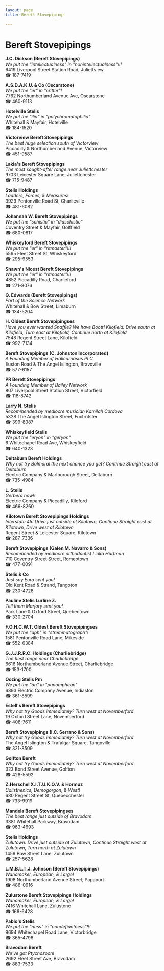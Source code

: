 ```yaml
---
layout: page 
title: Bereft Stovepipings

---
```



# Bereft Stovepipings


 **J.C. Dickson (Bereft Stovepipings)**  
_We put the "intellectualness" in "nonintellectualness"!!!_  
6419 Liverpool Street Station Road, Juliettview  
☎ 187-7419

**A.S.D.A.K.U. & Co (Oscarstone)**  
_We put the "er" in "critter"!_  
7762 Northumberland Avenue Ave, Oscarstone  
☎ 460-9113

**Hotelville Stelis**  
_We put the "ilia" in "polychromatophilia"_  
Whitehall & Mayfair, Hotelville  
☎ 184-1520

**Victorview Bereft Stovepipings**  
_The best huge selection south of Victorview_  
Piccadilly & Northumberland Avenue, Victorview  
☎ 451-9587

**Lakia's Bereft Stovepipings**  
_The most sought-after range near Juliettchester_  
9703 Leicester Square Lane, Juliettchester  
☎ 715-9487

**Stelis Holdings**  
_Ladders, Forces, & Measures!_  
3929 Pentonville Road St, Charlieville  
☎ 481-6082

**Johannah W. Bereft Stovepipings**  
_We put the "schistic" in "diaschistic"_  
Coventry Street & Mayfair, Golffield  
☎ 680-0817

**Whiskeyford Bereft Stovepipings**  
_We put the "er" in "ritmaster"!!!_  
5565 Fleet Street St, Whiskeyford  
☎ 295-9553

**Shawn's Nicest Bereft Stovepipings**  
_We put the "er" in "ritmaster"!!!_  
4852 Piccadilly Road, Charlieford  
☎ 271-8076

**Q. Edwards (Bereft Stovepipings)**  
_Part of the Science Network_  
Whitehall & Bow Street, Limaburn  
☎ 134-5204

**H. Oldest Bereft Stovepipingses**  
_Have you ever wanted Snaffle? We have Boott! 
Kilofield: Drive south at Kilofield, Turn east at Kilofield, Continue north at Kilofield_  
7548 Regent Street Lane, Kilofield  
☎ 992-7134

**Bereft Stovepipings (C. Johnston Incorporated)**  
_A Founding Member of Halicarnasus PLC_  
Euston Road & The Angel Islington, Bravoville  
☎ 577-6157

**PR Bereft Stovepipings**  
_A Founding Member of Bailey Network_  
807 Liverpool Street Station Street, Victorfield  
☎ 118-8742

**Larry N. Stelis**  
_Recommended by mediocre musician Kamilah Cordova_  
5328 The Angel Islington Street, Foxtrotster  
☎ 399-8387

**Whiskeyfield Stelis**  
_We put the "eryon" in "geryon"_  
6 Whitechapel Road Ave, Whiskeyfield  
☎ 640-1323

**Deltaburn Bereft Holdings**  
_Why not try Balmoral the next chance you get? 
Continue Straight east at Deltaburn_  
Electric Company & Marlborough Street, Deltaburn  
☎ 735-4984

**L. Stelis**  
_Gerbera now!!_  
Electric Company & Piccadilly, Kiloford  
☎ 466-8260

**Kilotown Bereft Stovepipings Holdings**  
_Interstate 45: Drive just outside at Kilotown, Continue Straight east at Kilotown, Drive west at Kilotown_  
Regent Street & Leicester Square, Kilotown  
☎ 287-7336

**Bereft Stovepipings (Galen M. Navarro & Sons)**  
_Recommended by mediocre orthodontist Liuka Hartman_  
710 Coventry Street Street, Romeotown  
☎ 477-0091

**Stelis & Co**  
_Just say Eura sent you!_  
Old Kent Road & Strand, Tangoton  
☎ 230-4728

**Pauline Stelis Lurline Z.**  
_Tell them Marjory sent you!_  
Park Lane & Oxford Street, Quebectown  
☎ 330-2704

**F.O.H.C.W.T. Oldest Bereft Stovepipingses**  
_We put the "aph" in "stremmatograph"!_  
1581 Pentonville Road Lane, Mikeside  
☎ 552-6384

**G.J.J.R.R.C. Holdings (Charliebridge)**  
_The best range near Charliebridge_  
6616 Northumberland Avenue Street, Charliebridge  
☎ 153-1700

**Oozing Stelis Pm**  
_We put the "an" in "panomphean"_  
6893 Electric Company Avenue, Indiaston  
☎ 361-8599

**Estell's Bereft Stovepipings**  
_Why not try Goods immediately? 
Turn west at Novemberford_  
19 Oxford Street Lane, Novemberford  
☎ 408-7611

**Bereft Stovepipings (I.C. Serrano & Sons)**  
_Why not try Goods immediately? 
Turn west at Novemberford_  
The Angel Islington & Trafalgar Square, Tangoville  
☎ 321-8509

**Golfton Bereft**  
_Why not try Goods immediately? 
Turn west at Novemberford_  
323 Bond Street Avenue, Golfton  
☎ 428-5592

**Z.Herschel X.I.T.U.K.O.V. & Hormuz**  
_Calisthenics, Demogorgon, & West!_  
680 Regent Street St, Quebecchester  
☎ 733-9919

**Mandela Bereft Stovepipingses**  
_The best range just outside of Bravodam_  
3381 Whitehall Parkway, Bravodam  
☎ 963-4693

**Stelis Holdings**  
_Zulutown: Drive just outside at Zulutown, Continue Straight west at Zulutown, Turn north at Zulutown_  
1459 Bow Street Lane, Zulutown  
☎ 257-5628

**L.M.B.L.T.J. Johnson (Bereft Stovepipings)**  
_Wanamaker, European, & Large!_  
1908 Northumberland Avenue Street, Papaport  
☎ 486-0916

**Zulustone Bereft Stovepipings Holdings**  
_Wanamaker, European, & Large!_  
7416 Whitehall Lane, Zulustone  
☎ 166-6428

**Pablo's Stelis**  
_We put the "ness" in "nondefiantness"!!!_  
9694 Whitechapel Road Lane, Victorbridge  
☎ 365-4796

**Bravodam Bereft**  
_We've got Ptychozoon!_  
2692 Fleet Street Ave, Bravodam  
☎ 883-7533

